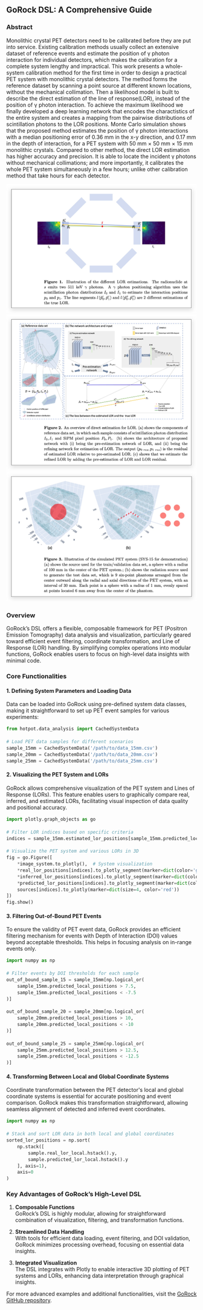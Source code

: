 ## GoRock DSL: A Comprehensive Guide

### Abstract
Monolithic crystal PET detectors need to be calibrated before they are
put into service. Existing calibration methods usually collect an extensive dataset
of reference events and estimate the position of γ photon interaction for individual
detectors, which makes the calibration for a complete system lengthy and impractical.
This work presents a whole-system calibration method for the first time in order
to design a practical PET system with monolithic crystal detectors. The method
forms the reference dataset by scanning a point source at different known locations,
without the mechanical collimation. Then a likelihood model is built to describe the
direct estimation of the line of response(LOR), instead of the position of γ photon
interaction. To achieve the maximum likelihood we finally developed a deep learning
network that encodes the charactistics of the entire system and creates a mapping
from the pairwise distributions of scintillation photons to the LOR positions. Monte
Carlo simulation shows that the proposed method estimates the position of γ photon
interactions with a median positioning error of 0.36 mm in the x-y direction, and 0.17
mm in the depth of interaction, for a PET system with 50 mm × 50 mm × 15 mm
monolithic crystals. Compared to other method, the direct LOR estimation has higher
accuracy and precision. It is able to locate the incident γ photons without mechanical
collimations; and more importantly, it calibrates the whole PET system simultaneously
in a few hours; unlike other calibration method that take hours for each detector.

![Experimental PET system and LOR positioning diagram](./figs/Xnip2024-11-07_01-56-58.jpg)
![Experimental PET system and LOR positioning diagram](./figs/Xnip2024-11-07_01-56-32.jpg)
![Experimental PET system and LOR positioning diagram](./figs/Xnip2024-11-07_01-56-43.jpg)

### Overview
GoRock’s DSL offers a flexible, composable framework for PET (Positron Emission Tomography) data analysis and visualization, particularly geared toward efficient event filtering, coordinate transformation, and Line of Response (LOR) handling. By simplifying complex operations into modular functions, GoRock enables users to focus on high-level data insights with minimal code.


### Core Functionalities

#### 1. Defining System Parameters and Loading Data

Data can be loaded into GoRock using pre-defined system data classes, making it straightforward to set up PET event samples for various experiments:

```python
from hotpot.data_analysis import CachedSystemData

# Load PET data samples for different scenarios
sample_15mm = CachedSystemData('/path/to/data_15mm.csv')
sample_20mm = CachedSystemData('/path/to/data_20mm.csv')
sample_25mm = CachedSystemData('/path/to/data_25mm.csv')
```

#### 2. Visualizing the PET System and LORs

GoRock allows comprehensive visualization of the PET system and Lines of Response (LORs). This feature enables users to graphically compare real, inferred, and estimated LORs, facilitating visual inspection of data quality and positional accuracy.

```python
import plotly.graph_objects as go

# Filter LOR indices based on specific criteria
indices = sample_15mm.estimated_lor_positions[sample_15mm.predicted_local_positions > 7.5].index[:10]

# Visualize the PET system and various LORs in 3D
fig = go.Figure([
    *image_system.to_plotly(),  # System visualization
    *real_lor_positions[indices].to_plotly_segment(marker=dict(color='gold', size=3)),
    *inferred_lor_positions[indices].to_plotly_segment(marker=dict(color='blue', size=3)),
    *predicted_lor_positions[indices].to_plotly_segment(marker=dict(color='green', size=3)),
    sources[indices].to_plotly(marker=dict(size=4, color='red'))
])
fig.show()
```

#### 3. Filtering Out-of-Bound PET Events

To ensure the validity of PET event data, GoRock provides an efficient filtering mechanism for events with Depth of Interaction (DOI) values beyond acceptable thresholds. This helps in focusing analysis on in-range events only.

```python
import numpy as np

# Filter events by DOI thresholds for each sample
out_of_bound_sample_15 = sample_15mm[np.logical_or(
    sample_15mm.predicted_local_positions > 7.5,
    sample_15mm.predicted_local_positions < -7.5
)]

out_of_bound_sample_20 = sample_20mm[np.logical_or(
    sample_20mm.predicted_local_positions > 10,
    sample_20mm.predicted_local_positions < -10
)]

out_of_bound_sample_25 = sample_25mm[np.logical_or(
    sample_25mm.predicted_local_positions > 12.5,
    sample_25mm.predicted_local_positions < -12.5
)]
```

#### 4. Transforming Between Local and Global Coordinate Systems

Coordinate transformation between the PET detector's local and global coordinate systems is essential for accurate positioning and event comparison. GoRock makes this transformation straightforward, allowing seamless alignment of detected and inferred event coordinates.

```python
import numpy as np

# Stack and sort LOR data in both local and global coordinates
sorted_lor_positions = np.sort(
    np.stack([
        sample.real_lor_local.hstack().y, 
        sample.predicted_lor_local.hstack().y
    ], axis=1), 
    axis=0
)
```

### Key Advantages of GoRock’s High-Level DSL

1. **Composable Functions**  
   GoRock’s DSL is highly modular, allowing for straightforward combination of visualization, filtering, and transformation functions.

2. **Streamlined Data Handling**  
   With tools for efficient data loading, event filtering, and DOI validation, GoRock minimizes processing overhead, focusing on essential data insights.

3. **Integrated Visualization**  
   The DSL integrates with Plotly to enable interactive 3D plotting of PET systems and LORs, enhancing data interpretation through graphical insights.

For more advanced examples and additional functionalities, visit the [GoRock GitHub repository](https://github.com/Tsinglung-Tseng/GoRock).
